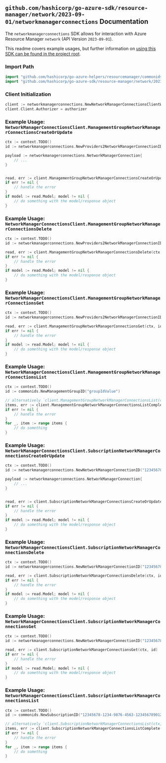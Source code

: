
## `github.com/hashicorp/go-azure-sdk/resource-manager/network/2023-09-01/networkmanagerconnections` Documentation

The `networkmanagerconnections` SDK allows for interaction with Azure Resource Manager `network` (API Version `2023-09-01`).

This readme covers example usages, but further information on [using this SDK can be found in the project root](https://github.com/hashicorp/go-azure-sdk/tree/main/docs).

### Import Path

```go
import "github.com/hashicorp/go-azure-helpers/resourcemanager/commonids"
import "github.com/hashicorp/go-azure-sdk/resource-manager/network/2023-09-01/networkmanagerconnections"
```


### Client Initialization

```go
client := networkmanagerconnections.NewNetworkManagerConnectionsClientWithBaseURI("https://management.azure.com")
client.Client.Authorizer = authorizer
```


### Example Usage: `NetworkManagerConnectionsClient.ManagementGroupNetworkManagerConnectionsCreateOrUpdate`

```go
ctx := context.TODO()
id := networkmanagerconnections.NewProviders2NetworkManagerConnectionID("managementGroupIdValue", "networkManagerConnectionValue")

payload := networkmanagerconnections.NetworkManagerConnection{
	// ...
}


read, err := client.ManagementGroupNetworkManagerConnectionsCreateOrUpdate(ctx, id, payload)
if err != nil {
	// handle the error
}
if model := read.Model; model != nil {
	// do something with the model/response object
}
```


### Example Usage: `NetworkManagerConnectionsClient.ManagementGroupNetworkManagerConnectionsDelete`

```go
ctx := context.TODO()
id := networkmanagerconnections.NewProviders2NetworkManagerConnectionID("managementGroupIdValue", "networkManagerConnectionValue")

read, err := client.ManagementGroupNetworkManagerConnectionsDelete(ctx, id)
if err != nil {
	// handle the error
}
if model := read.Model; model != nil {
	// do something with the model/response object
}
```


### Example Usage: `NetworkManagerConnectionsClient.ManagementGroupNetworkManagerConnectionsGet`

```go
ctx := context.TODO()
id := networkmanagerconnections.NewProviders2NetworkManagerConnectionID("managementGroupIdValue", "networkManagerConnectionValue")

read, err := client.ManagementGroupNetworkManagerConnectionsGet(ctx, id)
if err != nil {
	// handle the error
}
if model := read.Model; model != nil {
	// do something with the model/response object
}
```


### Example Usage: `NetworkManagerConnectionsClient.ManagementGroupNetworkManagerConnectionsList`

```go
ctx := context.TODO()
id := commonids.NewManagementGroupID("groupIdValue")

// alternatively `client.ManagementGroupNetworkManagerConnectionsList(ctx, id, networkmanagerconnections.DefaultManagementGroupNetworkManagerConnectionsListOperationOptions())` can be used to do batched pagination
items, err := client.ManagementGroupNetworkManagerConnectionsListComplete(ctx, id, networkmanagerconnections.DefaultManagementGroupNetworkManagerConnectionsListOperationOptions())
if err != nil {
	// handle the error
}
for _, item := range items {
	// do something
}
```


### Example Usage: `NetworkManagerConnectionsClient.SubscriptionNetworkManagerConnectionsCreateOrUpdate`

```go
ctx := context.TODO()
id := networkmanagerconnections.NewNetworkManagerConnectionID("12345678-1234-9876-4563-123456789012", "networkManagerConnectionValue")

payload := networkmanagerconnections.NetworkManagerConnection{
	// ...
}


read, err := client.SubscriptionNetworkManagerConnectionsCreateOrUpdate(ctx, id, payload)
if err != nil {
	// handle the error
}
if model := read.Model; model != nil {
	// do something with the model/response object
}
```


### Example Usage: `NetworkManagerConnectionsClient.SubscriptionNetworkManagerConnectionsDelete`

```go
ctx := context.TODO()
id := networkmanagerconnections.NewNetworkManagerConnectionID("12345678-1234-9876-4563-123456789012", "networkManagerConnectionValue")

read, err := client.SubscriptionNetworkManagerConnectionsDelete(ctx, id)
if err != nil {
	// handle the error
}
if model := read.Model; model != nil {
	// do something with the model/response object
}
```


### Example Usage: `NetworkManagerConnectionsClient.SubscriptionNetworkManagerConnectionsGet`

```go
ctx := context.TODO()
id := networkmanagerconnections.NewNetworkManagerConnectionID("12345678-1234-9876-4563-123456789012", "networkManagerConnectionValue")

read, err := client.SubscriptionNetworkManagerConnectionsGet(ctx, id)
if err != nil {
	// handle the error
}
if model := read.Model; model != nil {
	// do something with the model/response object
}
```


### Example Usage: `NetworkManagerConnectionsClient.SubscriptionNetworkManagerConnectionsList`

```go
ctx := context.TODO()
id := commonids.NewSubscriptionID("12345678-1234-9876-4563-123456789012")

// alternatively `client.SubscriptionNetworkManagerConnectionsList(ctx, id, networkmanagerconnections.DefaultSubscriptionNetworkManagerConnectionsListOperationOptions())` can be used to do batched pagination
items, err := client.SubscriptionNetworkManagerConnectionsListComplete(ctx, id, networkmanagerconnections.DefaultSubscriptionNetworkManagerConnectionsListOperationOptions())
if err != nil {
	// handle the error
}
for _, item := range items {
	// do something
}
```
